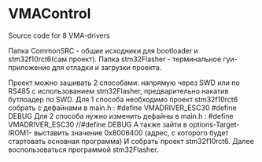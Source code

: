 # VMAControl
Source code for 8 VMA-drivers

Папка CommonSRC - общие исходники для bootloader и stm32f10rct6(сам проект).
Папка stm32Flasher - терминальное гуи-приложение для отладки и загрузки проекта.

Проект можно зашивать 2 способами: напрямую через SWD или по RS485 с использованием stm32Flasher, предварительно накатив бутлоадер по SWD. 
Для 1 способа необходимо проект stm32f10rct6 собрать с дефайнами в main.h :
  #define VMADRIVER_ESC30
  #define DEBUG
Для 2 способа нужно изменить дефайны в main.h :
  #define VMADRIVER_ESC30
  //#define DEBUG
А также зайти в options-Target-IROM1- выставить значение 0х8006400 (адрес, с которого будет стартовать основная программа)
И собрать проект stm32f10rct6. 
Далее воспользоваться программой stm32Flasher.
